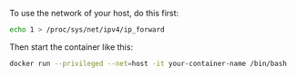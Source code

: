 To use the network of your host, do this first:

```sh
echo 1 > /proc/sys/net/ipv4/ip_forward
```

Then start the container like this:

```sh
docker run --privileged --net=host -it your-container-name /bin/bash
```

